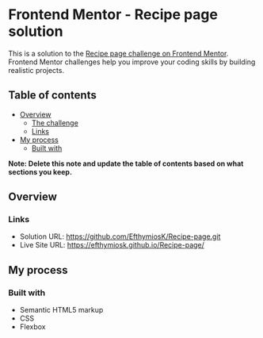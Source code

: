 # Frontend Mentor - Recipe page solution

This is a solution to the [Recipe page challenge on Frontend Mentor](https://www.frontendmentor.io/challenges/recipe-page-KiTsR8QQKm). Frontend Mentor challenges help you improve your coding skills by building realistic projects. 

## Table of contents

- [Overview](#overview)
  - [The challenge](#the-challenge)
  - [Links](#links)
- [My process](#my-process)
  - [Built with](#built-with)


**Note: Delete this note and update the table of contents based on what sections you keep.**

## Overview

### Links

- Solution URL: https://github.com/EfthymiosK/Recipe-page.git
- Live Site URL: https://efthymiosk.github.io/Recipe-page/

## My process

### Built with

- Semantic HTML5 markup
- CSS
- Flexbox
